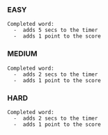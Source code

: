 ### EASY ###
    Completed word:
      -  adds 5 secs to the timer
      -  adds 1 point to the score


### MEDIUM ###
    Completed word:
      -  adds 2 secs to the timer
      -  adds 1 point to the score

### HARD ###
    Completed word:
      -  adds 2 secs to the timer
      -  adds 1 point to the score